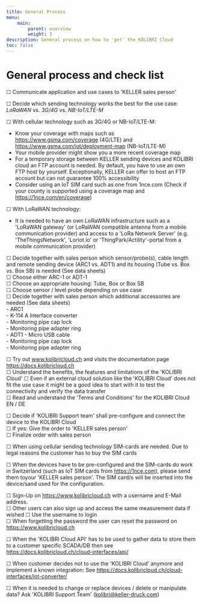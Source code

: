 ```yaml
---
title: General Process
menu:
    main:
        parent: overview
        weight: 3
description: General process on how to 'get' the KOLIBRI Cloud
toc: false
---
```


# General process and check list

  ☐ Communicate application and use cases to 'KELLER sales person'  

  ☐ Decide which sending technology works the best for the use case: *LoRaWAN* vs. *3G/4G* vs. *NB-IoT/LTE-M*  

  ☐ With cellular technology such as 3G/4G or NB-IoT/LTE-M:  
  - Know your coverage with maps such as https://www.gsma.com/coverage (4G/LTE) and https://www.gsma.com/iot/deployment-map (NB-IoT/LTE-M)  
  - Your mobile provider might show you a more recent coverage map  
  - For a temporary storage between KELLER sending devices and KOLIBRI cloud an FTP account is needed. By default, you have to use an own FTP host by yourself. Exceptionally, KELLER can offer to host an FTP account but can not guarantee 100% accessibility  
  - Consider using an IoT SIM card such as one from 1nce.com (Check if your county is supported using a coverage map and https://1nce.com/en/coverage)  

  ☐ With LoRaWAN technology:  
  - It is needed to have an own LoRaWAN infrastructure such as a 'LoRaWAN gateway' (or LoRaWAN compatible antenna from a mobile communication provider) and access to a 'LoRa Network Server' (e.g. 'TheThingsNetwork', 'Loriot.io' or 'ThingPark/Actility'-portal from a mobile communication provider)  

  ☐ Decide together with sales person which sensor/probe(s), cable length and remote sending device (ARC1 vs. ADT1) and its housing (Tube vs. Box vs. Box SB) is needed (See data sheets)  
  ☐ Choose either ARC-1 or ADT-1  
  ☐ Choose an appropriate housing: Tube, Box or Box SB  
  ☐ Choose sensor / level probe depending on use case  
  ☐ Decide together with sales person which additional accessories are needed (See data sheets)  
      - ARC1  
         - K-114 A Interface converter  
         - Monitoring pipe cap lock  
         - Monitoring pipe adapter ring  
      - ADT1
         - Micro USB cable  
         - Monitoring pipe cap lock  
         - Monitoring pipe adapter ring  
  
☐ Try out www.kolibricloud.ch and visits the documentation page https://docs.kolibricloud.ch  
 ☐ Understand the benefits, the features and limitations of the 'KOLIBRI Cloud' 
 ☐ Even if an external cloud solution like the 'KOLIBRI Cloud' does not fit the use case it might be a good idea to start with it to test the connectivity and verify the data transfer  
☐ Read and understand the 'Terms and Conditions' for the KOLIBRI Cloud EN / DE  

☐ Decide if 'KOLIBRI Support team' shall pre-configure and connect the device to the KOLIBRI Cloud  
☐ If yes: Give the order to 'KELLER sales person'  
☐ Finalize order with sales person  

☐ When using cellular sending technology SIM-cards are needed. Due to legal reasons the customer has to buy the SIM cards  

☐ When the devices have to be pre-configured and the SIM-cards do work in Switzerland (such as IoT SIM cards from https://1nce.com), please send them toyour 'KELLER sales person'. The SIM card/s will be inserted into the device/sand used for the configuration.  

☐ Sign-Up on https://www.kolibricloud.ch with a username and E-Mail address.  
☐ Other users can also sign up and access the same measurement data if wished 
☐ Use the username to login  
☐ When forgetting the password the user can reset the password on https://www.kolibricloud.ch  

☐ When the 'KOLIBRI Cloud API' has to be used to gather data to store them to a customer specific SCADA/DB then see https://docs.kolibricloud.ch/cloud-interfaces/api/  

☐ When customer decides not to use the 'KOLIBRI Cloud' anymore and implement a known integration: See https://docs.kolibricloud.ch/cloud-interfaces/iot-converter/  

☐ When it is needed to change or replace devices / delete or manipulate data? Ask 'KOLIBRI Support Team' (kolibri@keller-druck.com)  
